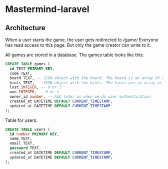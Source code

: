 # Mastermind-laravel

## Architecture

When a user starts the game, the user gets redirected to /game/<game id>
Everyone has read access to this page. But only the game creator can write to it.

All games are stored in a database. The games table looks like this:

```sql
CREATE TABLE games (
  id TEXT PRIMARY KEY,
  code TEXT,
  board TEXT, -- JSON object with the board. The board is an array of arrays. Each array is a row. Each row is an array of Emojis(in integer form).
  hints TEXT, -- JSON object with the hints. The hints are an array of arrays. Each array is a row. Each row is an array of integers ranging from 0 to 2. With 0 being no hint, 1 being an exact match and 2 being a partial match.
  lost INTEGER, -- 0 or 1
  won INTEGER, -- 0 or 1
  owner_id number, -- Add later on when we do user authentication
  created_at DATETIME DEFAULT CURRENT_TIMESTAMP,
  updated_at DATETIME DEFAULT CURRENT_TIMESTAMP
);
```

Table for users:

```sql
CREATE TABLE users (
  id number PRIMARY KEY,
  name TEXT,
  email TEXT,
  password TEXT,
  created_at DATETIME DEFAULT CURRENT_TIMESTAMP,
  updated_at DATETIME DEFAULT CURRENT_TIMESTAMP,
);